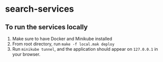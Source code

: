 # search-services
## To run the services locally
1. Make sure to have Docker and Minikube installed
2. From root directory, run `make -f local.mak deploy`
3. Run `minikube tunnel`, and the application should appear on `127.0.0.1` in your browser.